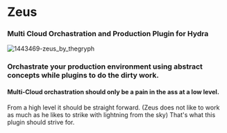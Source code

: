 # Zeus
### Multi Cloud Orchastration and Production Plugin for Hydra
![1443469-zeus_by_thegryph](https://user-images.githubusercontent.com/107733608/175027549-7a5dc68e-9fe1-491f-94e0-f7d947e7b1a3.jpg)


### Orchastrate your production environment using abstract concepts while plugins to do the dirty work. 
#### Multi-Cloud orchastration should only be a pain in the ass at a low level. 
From a high level it should be straight forward. (Zeus does not like to work as much as he likes to strike with lightning from the sky) That's what this plugin should strive for.
